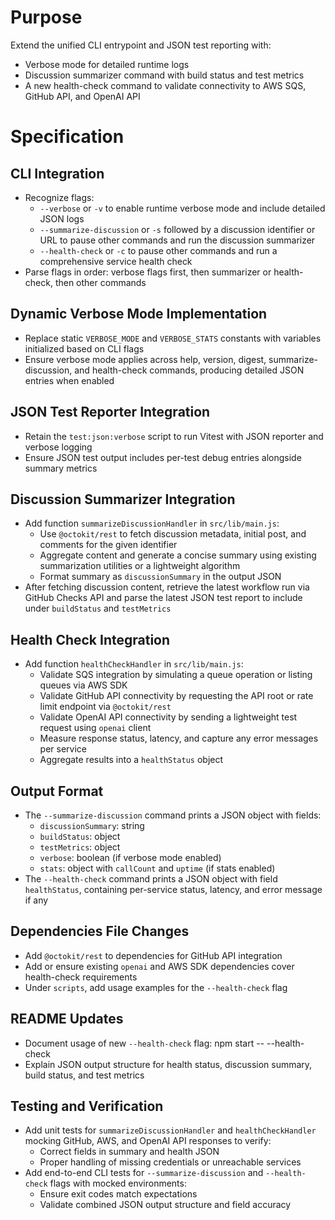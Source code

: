 # Purpose

Extend the unified CLI entrypoint and JSON test reporting with:

- Verbose mode for detailed runtime logs
- Discussion summarizer command with build status and test metrics
- A new health-check command to validate connectivity to AWS SQS, GitHub API, and OpenAI API

# Specification

## CLI Integration

- Recognize flags:
  - `--verbose` or `-v` to enable runtime verbose mode and include detailed JSON logs
  - `--summarize-discussion` or `-s` followed by a discussion identifier or URL to pause other commands and run the discussion summarizer
  - `--health-check` or `-c` to pause other commands and run a comprehensive service health check
- Parse flags in order: verbose flags first, then summarizer or health-check, then other commands

## Dynamic Verbose Mode Implementation

- Replace static `VERBOSE_MODE` and `VERBOSE_STATS` constants with variables initialized based on CLI flags
- Ensure verbose mode applies across help, version, digest, summarize-discussion, and health-check commands, producing detailed JSON entries when enabled

## JSON Test Reporter Integration

- Retain the `test:json:verbose` script to run Vitest with JSON reporter and verbose logging
- Ensure JSON test output includes per-test debug entries alongside summary metrics

## Discussion Summarizer Integration

- Add function `summarizeDiscussionHandler` in `src/lib/main.js`:
  - Use `@octokit/rest` to fetch discussion metadata, initial post, and comments for the given identifier
  - Aggregate content and generate a concise summary using existing summarization utilities or a lightweight algorithm
  - Format summary as `discussionSummary` in the output JSON
- After fetching discussion content, retrieve the latest workflow run via GitHub Checks API and parse the latest JSON test report to include under `buildStatus` and `testMetrics`

## Health Check Integration

- Add function `healthCheckHandler` in `src/lib/main.js`:
  - Validate SQS integration by simulating a queue operation or listing queues via AWS SDK
  - Validate GitHub API connectivity by requesting the API root or rate limit endpoint via `@octokit/rest`
  - Validate OpenAI API connectivity by sending a lightweight test request using `openai` client
  - Measure response status, latency, and capture any error messages per service
  - Aggregate results into a `healthStatus` object

## Output Format

- The `--summarize-discussion` command prints a JSON object with fields:
  - `discussionSummary`: string
  - `buildStatus`: object
  - `testMetrics`: object
  - `verbose`: boolean (if verbose mode enabled)
  - `stats`: object with `callCount` and `uptime` (if stats enabled)
- The `--health-check` command prints a JSON object with field `healthStatus`, containing per-service status, latency, and error message if any

## Dependencies File Changes

- Add `@octokit/rest` to dependencies for GitHub API integration
- Add or ensure existing `openai` and AWS SDK dependencies cover health-check requirements
- Under `scripts`, add usage examples for the `--health-check` flag

## README Updates

- Document usage of new `--health-check` flag:
  npm start -- --health-check
- Explain JSON output structure for health status, discussion summary, build status, and test metrics

## Testing and Verification

- Add unit tests for `summarizeDiscussionHandler` and `healthCheckHandler` mocking GitHub, AWS, and OpenAI API responses to verify:
  - Correct fields in summary and health JSON
  - Proper handling of missing credentials or unreachable services
- Add end-to-end CLI tests for `--summarize-discussion` and `--health-check` flags with mocked environments:
  - Ensure exit codes match expectations
  - Validate combined JSON output structure and field accuracy